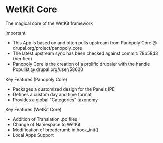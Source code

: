 WetKit Core
==============
The magical core of the WetKit framework

Important
* This App is based on and often pulls upstream from Panopoly Core @ drupal.org/project/panopoly_core
* The latest upstream sync has been checked against commit: 78b58d3 (Verified)
* Panopoly Core is the creation of a prolific drupaler with the handle Populist @ drupal.org/user/58600

Key Features (Panopoly Core)
* Packages a customized design for the Panels IPE
* Defines a custom day and time format
* Provides a global "Categories" taxonomy

Key Features (WetKit Core)
* Addition of Translation .po files
* Change of Namespace to WetKit
* Modification of breadcrumb in hook_init()
* Local Apps Support
